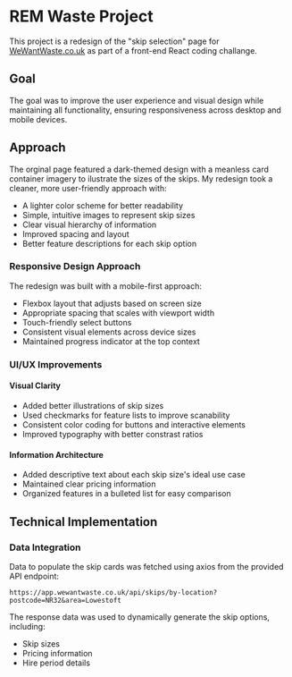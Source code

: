 # REM Waste Project
This project is a redesign of the "skip selection" page for [WeWantWaste.co.uk](https://wewantwaste.co.uk/) as part of a front-end React coding challange.

## Goal
The goal was to improve the user experience and visual design while maintaining all functionality, ensuring responsiveness across desktop and mobile devices.

## Approach
The orginal page featured a dark-themed design with a meanless card container imagery to ilustrate the sizes of the skips.
My redesign took a cleaner, more user-friendly approach with:

* A lighter color scheme for better readability
* Simple, intuitive images to represent skip sizes
* Clear visual hierarchy of information
* Improved spacing and layout
* Better feature descriptions for each skip option

### Responsive Design Approach
The redesign was built with a mobile-first approach:

* Flexbox layout that adjusts based on screen size
* Appropriate spacing that scales with viewport width
* Touch-friendly select buttons
* Consistent visual elements across device sizes
* Maintained progress indicator at the top context

### UI/UX Improvements
#### Visual Clarity

* Added better illustrations of skip sizes 
* Used checkmarks for feature lists to improve scanability
* Consistent color coding for buttons and interactive elements
* Improved typography with better constrast ratios

#### Information Architecture

* Added descriptive text about each skip size's ideal use case
* Maintained clear pricing information
* Organized features in a bulleted list for easy comparison

## Technical Implementation
### Data Integration
Data to populate the skip cards was fetched using axios from the provided API endpoint:

```https://app.wewantwaste.co.uk/api/skips/by-location?postcode=NR32&area=Lowestoft```

The response data was used to dynamically generate the skip options, including:

* Skip sizes 
* Pricing information
* Hire period details

## 
